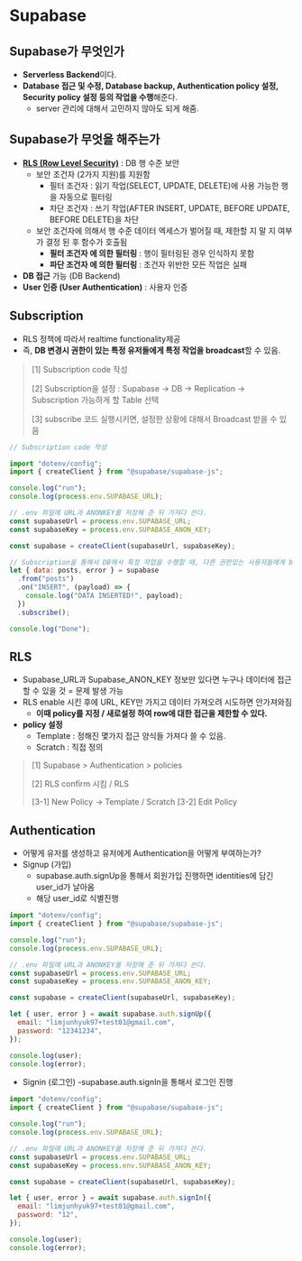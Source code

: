 # Supabase

## Supabase가 무엇인가

- **Serverless Backend**이다.
- **Database 접근 및 수정, Database backup, Authentication policy 설정, Security policy 설정 등의 작업을 수행**해준다.
  - server 관리에 대해서 고민하지 않아도 되게 해줌.

## Supabase가 무엇을 해주는가

- **[RLS (Row Level Security)](https://docs.microsoft.com/ko-kr/sql/relational-databases/security/row-level-security?view=sql-server-ver16)** : DB 행 수준 보안
  - 보안 조건자 (2가지 지원)를 지원함
    - 필터 조건자 : 읽기 작업(SELECT, UPDATE, DELETE)에 사용 가능한 행을 자동으로 필터링
    - 차단 조건자 : 쓰기 작업(AFTER INSERT, UPDATE, BEFORE UPDATE, BEFORE DELETE)을 차단
  - 보안 조건자에 의해서 행 수준 데이터 엑세스가 벌어질 때, 제한할 지 말 지 여부가 결정 된 후 함수가 호출됨
    - **필터 조건자 에 의한 필터링** : 행이 필터링된 경우 인식하지 못함
    - **파단 조건자 에 의한 필터링** : 조건자 위반한 모든 작업은 실패
- **DB 접근** 가능 (DB Backend)
- **User 인증 (User Authentication)** : 사용자 인증

## Subscription

- RLS 정책에 따라서 realtime functionality제공
- 즉, **DB 변경시 권한이 있는 특정 유저들에게 특정 작업을 broadcast**할 수 있음.

> [1] Subscription code 작성
>
> [2] Subscription을 설정 : Supabase -> DB -> Replication -> Subscription 가능하게 할 Table 선택
>
> [3] subscribe 코드 실행시키면, 설정한 상황에 대해서 Broadcast 받을 수 있음

```js
// Subscription code 작성

import "dotenv/config";
import { createClient } from "@supabase/supabase-js";

console.log("run");
console.log(process.env.SUPABASE_URL);

// .env 파일에 URL과 ANONKEY를 저장해 준 뒤 가져다 쓴다.
const supabaseUrl = process.env.SUPABASE_URL;
const supabaseKey = process.env.SUPABASE_ANON_KEY;

const supabase = createClient(supabaseUrl, supabaseKey);

// Subscription을 통해서 DB에서 특정 작업을 수행할 때, 다른 권한있는 사용자들에게 broadcast 발생시킴
let { data: posts, error } = supabase
  .from("posts")
  .on("INSERT", (payload) => {
    console.log("DATA INSERTED!", payload);
  })
  .subscribe();

console.log("Done");
```

## RLS

- Supabase_URL과 Supabase_ANON_KEY 정보만 있다면 누구나 데이터에 접근할 수 있을 것 = 문제 발생 가능
- RLS enable 시킨 후에 URL, KEY만 가지고 데이터 가져오려 시도하면 안가져와짐
  - **이때 policy를 지정 / 새로설정 하여 row에 대한 접근을 제한할 수 있다.**
- **policy 설정**
  - Template : 정해진 몇가지 접근 양식들 가져다 쓸 수 있음.
  - Scratch : 직접 정의

> [1] Supabase > Authentication > policies
>
> [2] RLS confirm 시킴 / RLS
>
> [3-1] New Policy -> Template / Scratch
> [3-2] Edit Policy

## Authentication

- 어떻게 유저를 생성하고 유저에게 Authentication을 어떻게 부여하는가?
- Signup (가입)
  - supabase.auth.signUp을 통해서 회원가입 진행하면 identities에 담긴 user_id가 날아옴
  - 해당 user_id로 식별진행

```js
import "dotenv/config";
import { createClient } from "@supabase/supabase-js";

console.log("run");
console.log(process.env.SUPABASE_URL);

// .env 파일에 URL과 ANONKEY를 저장해 준 뒤 가져다 쓴다.
const supabaseUrl = process.env.SUPABASE_URL;
const supabaseKey = process.env.SUPABASE_ANON_KEY;

const supabase = createClient(supabaseUrl, supabaseKey);

let { user, error } = await supabase.auth.signUp({
  email: "limjunhyuk97+test01@gmail.com",
  password: "12341234",
});

console.log(user);
console.log(error);
```

- Signin (로그인)
  -supabase.auth.signIn을 통해서 로그인 진행

```js
import "dotenv/config";
import { createClient } from "@supabase/supabase-js";

console.log("run");
console.log(process.env.SUPABASE_URL);

// .env 파일에 URL과 ANONKEY를 저장해 준 뒤 가져다 쓴다.
const supabaseUrl = process.env.SUPABASE_URL;
const supabaseKey = process.env.SUPABASE_ANON_KEY;

const supabase = createClient(supabaseUrl, supabaseKey);

let { user, error } = await supabase.auth.signIn({
  email: "limjunhyuk97+test01@gmail.com",
  password: "12",
});

console.log(user);
console.log(error);
```
